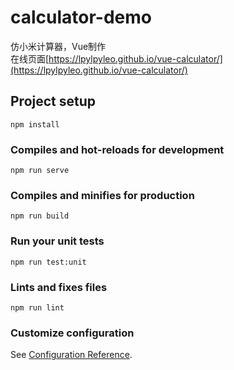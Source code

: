 # calculator-demo
仿小米计算器，Vue制作   
在线页面[https://lpylpyleo.github.io/vue-calculator/](https://lpylpyleo.github.io/vue-calculator/)

## Project setup
```
npm install
```

### Compiles and hot-reloads for development
```
npm run serve
```

### Compiles and minifies for production
```
npm run build
```

### Run your unit tests
```
npm run test:unit
```

### Lints and fixes files
```
npm run lint
```

### Customize configuration
See [Configuration Reference](https://cli.vuejs.org/config/).
